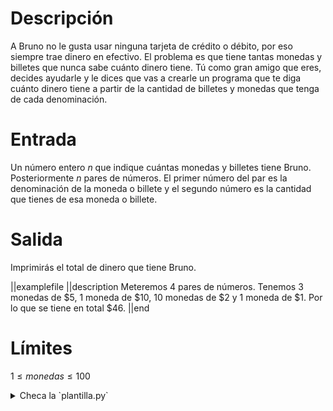# Descripción

A Bruno no le gusta usar ninguna tarjeta de crédito o débito, por eso siempre trae dinero en efectivo. El problema es que tiene tantas monedas y billetes que nunca sabe cuánto dinero tiene.
Tú como gran amigo que eres, decides ayudarle y le dices que vas a crearle un programa que te diga cuánto dinero tiene a partir de la cantidad de billetes y monedas que tenga de cada denominación.

# Entrada

Un número entero $n$ que indique cuántas monedas y billetes tiene Bruno. Posteriormente $n$ pares de números. El primer número del par es la denominación de la moneda o billete y el segundo número es la cantidad que tienes de esa moneda o billete.

# Salida

Imprimirás el total de dinero que tiene Bruno.

||examplefile
||description
Meteremos 4 pares de números.
Tenemos 3 monedas de \$5, 1 moneda de \$10, 10 monedas de \$2 y 1 moneda de \$1.
Por lo que se tiene en total \$46.
||end

# Límites

$1 \leq monedas \leq 100$

<details><summary>Checa la `plantilla.py`</summary>

{{plantilla.py}}

</details>